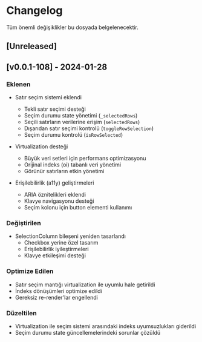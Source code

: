 # Changelog

Tüm önemli değişiklikler bu dosyada belgelenecektir.

## [Unreleased]

## [v0.0.1-108] - 2024-01-28

### Eklenen
- Satır seçim sistemi eklendi
  - Tekli satır seçimi desteği
  - Seçim durumu state yönetimi (`_selectedRows`)
  - Seçili satırların verilerine erişim (`selectedRows`)
  - Dışarıdan satır seçimi kontrolü (`toggleRowSelection`)
  - Seçim durumu kontrolü (`isRowSelected`)

- Virtualization desteği
  - Büyük veri setleri için performans optimizasyonu
  - Orijinal indeks (oi) tabanlı veri yönetimi
  - Görünür satırların etkin yönetimi

- Erişilebilirlik (a11y) geliştirmeleri
  - ARIA öznitelikleri eklendi
  - Klavye navigasyonu desteği
  - Seçim kolonu için button elementi kullanımı

### Değiştirilen
- SelectionColumn bileşeni yeniden tasarlandı
  - Checkbox yerine özel tasarım
  - Erişilebilirlik iyileştirmeleri
  - Klavye etkileşimi desteği

### Optimize Edilen
- Satır seçim mantığı virtualization ile uyumlu hale getirildi
- İndeks dönüşümleri optimize edildi
- Gereksiz re-render'lar engellendi

### Düzeltilen
- Virtualization ile seçim sistemi arasındaki indeks uyumsuzlukları giderildi
- Seçim durumu state güncellemelerindeki sorunlar çözüldü
